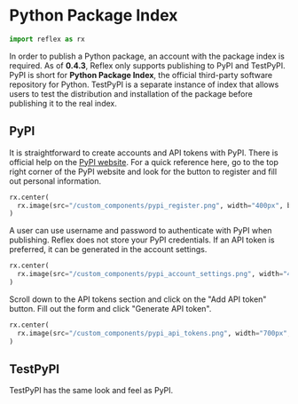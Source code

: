 # Python Package Index

```python exec
import reflex as rx
```

In order to publish a Python package, an account with the package index is required. As of **0.4.3**, Reflex only supports publishing to PyPI and TestPyPI. PyPI is short for **Python Package Index**, the official third-party software repository for Python. TestPyPI is a separate instance of index that allows users to test the distribution and installation of the package before publishing it to the real index.

## PyPI

It is straightforward to create accounts and API tokens with PyPI. There is official help on the [PyPI website](https://pypi.org/help/). For a quick reference here, go to the top right corner of the PyPI website and look for the button to register and fill out personal information.

```python eval
rx.center(
  rx.image(src="/custom_components/pypi_register.png", width="400px", border_radius="15px", border="1px solid"),
)
```

A user can use username and password to authenticate with PyPI when publishing. Reflex does not store your PyPI credentials. If an API token is preferred, it can be generated in the account settings.

```python eval
rx.center(
  rx.image(src="/custom_components/pypi_account_settings.png", width="400px", border_radius="15px", border="1px solid"),
)
```

Scroll down to the API tokens section and click on the "Add API token" button. Fill out the form and click "Generate API token".

```python eval
rx.center(
  rx.image(src="/custom_components/pypi_api_tokens.png", width="700px", border_radius="15px", border="1px solid"),
)
```

## TestPyPI

TestPyPI has the same look and feel as PyPI.
